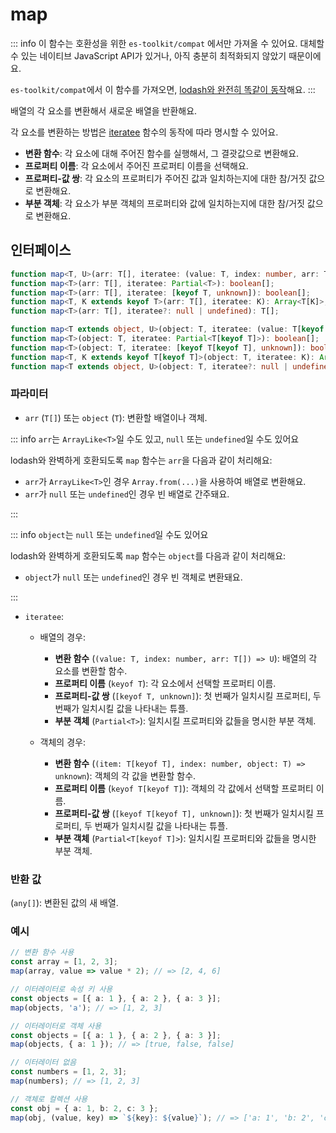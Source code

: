 # map

::: info
이 함수는 호환성을 위한 `es-toolkit/compat` 에서만 가져올 수 있어요. 대체할 수 있는 네이티브 JavaScript API가 있거나, 아직 충분히 최적화되지 않았기 때문이에요.

`es-toolkit/compat`에서 이 함수를 가져오면, [lodash와 완전히 똑같이 동작](../../../compatibility.md)해요.
:::

배열의 각 요소를 변환해서 새로운 배열을 반환해요.

각 요소를 변환하는 방법은 [iteratee](../util/iteratee.md) 함수의 동작에 따라 명시할 수 있어요.

- **변환 함수**: 각 요소에 대해 주어진 함수를 실행해서, 그 결괏값으로 변환해요.
- **프로퍼티 이름**: 각 요소에서 주어진 프로퍼티 이름을 선택해요.
- **프로퍼티-값 쌍**: 각 요소의 프로퍼티가 주어진 값과 일치하는지에 대한 참/거짓 값으로 변환해요.
- **부분 객체**: 각 요소가 부분 객체의 프로퍼티와 값에 일치하는지에 대한 참/거짓 값으로 변환해요.

## 인터페이스

```typescript
function map<T, U>(arr: T[], iteratee: (value: T, index: number, arr: T[]) => U): U[];
function map<T>(arr: T[], iteratee: Partial<T>): boolean[];
function map<T>(arr: T[], iteratee: [keyof T, unknown]): boolean[];
function map<T, K extends keyof T>(arr: T[], iteratee: K): Array<T[K]>;
function map<T>(arr: T[], iteratee?: null | undefined): T[];

function map<T extends object, U>(object: T, iteratee: (value: T[keyof T], key: string, object: T) => U): U[];
function map<T>(object: T, iteratee: Partial<T[keyof T]>): boolean[];
function map<T>(object: T, iteratee: [keyof T[keyof T], unknown]): boolean[];
function map<T, K extends keyof T[keyof T]>(object: T, iteratee: K): Array<T[keyof T][K]>;
function map<T extends object, U>(object: T, iteratee?: null | undefined): U[];
```

### 파라미터

- `arr` (`T[]`) 또는 `object` (`T`): 변환할 배열이나 객체.

::: info `arr`는 `ArrayLike<T>`일 수도 있고, `null` 또는 `undefined`일 수도 있어요

lodash와 완벽하게 호환되도록 `map` 함수는 `arr`을 다음과 같이 처리해요:

- `arr`가 `ArrayLike<T>`인 경우 `Array.from(...)`을 사용하여 배열로 변환해요.
- `arr`가 `null` 또는 `undefined`인 경우 빈 배열로 간주돼요.

:::

::: info `object`는 `null` 또는 `undefined`일 수도 있어요

lodash와 완벽하게 호환되도록 `map` 함수는 `object`를 다음과 같이 처리해요:

- `object`가 `null` 또는 `undefined`인 경우 빈 객체로 변환돼요.

:::

- `iteratee`:

  - 배열의 경우:

    - **변환 함수** (`(value: T, index: number, arr: T[]) => U`): 배열의 각 요소를 변환할 함수.
    - **프로퍼티 이름** (`keyof T`): 각 요소에서 선택할 프로퍼티 이름.
    - **프로퍼티-값 쌍** (`[keyof T, unknown]`): 첫 번째가 일치시킬 프로퍼티, 두 번째가 일치시킬 값을 나타내는 튜플.
    - **부분 객체** (`Partial<T>`): 일치시킬 프로퍼티와 값들을 명시한 부분 객체.

  - 객체의 경우:

    - **변환 함수** (`(item: T[keyof T], index: number, object: T) => unknown`): 객체의 각 값을 변환할 함수.
    - **프로퍼티 이름** (`keyof T[keyof T]`): 객체의 각 값에서 선택할 프로퍼티 이름.
    - **프로퍼티-값 쌍** (`[keyof T[keyof T], unknown]`): 첫 번째가 일치시킬 프로퍼티, 두 번째가 일치시킬 값을 나타내는 튜플.
    - **부분 객체** (`Partial<T[keyof T]>`): 일치시킬 프로퍼티와 값들을 명시한 부분 객체.

### 반환 값

(`any[]`): 변환된 값의 새 배열.

### 예시

```typescript
// 변환 함수 사용
const array = [1, 2, 3];
map(array, value => value * 2); // => [2, 4, 6]

// 이터레이터로 속성 키 사용
const objects = [{ a: 1 }, { a: 2 }, { a: 3 }];
map(objects, 'a'); // => [1, 2, 3]

// 이터레이터로 객체 사용
const objects = [{ a: 1 }, { a: 2 }, { a: 3 }];
map(objects, { a: 1 }); // => [true, false, false]

// 이터레이터 없음
const numbers = [1, 2, 3];
map(numbers); // => [1, 2, 3]

// 객체로 컬렉션 사용
const obj = { a: 1, b: 2, c: 3 };
map(obj, (value, key) => `${key}: ${value}`); // => ['a: 1', 'b: 2', 'c: 3']
```
